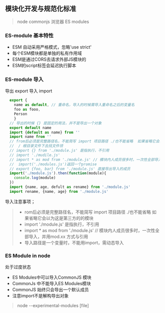 ## 模块化开发与规范化标准
  > node commonjs
  > 浏览器 ES modules

### ES-module 基本特性
  + ESM 自动采用严格模式，忽略'use strict'
  + 每个ESM模块都是单独的私有作用域
  + ESM是通过CORS去请求外部JS模块的
  + ESM的script标签会延迟执行脚本
### ES-module 导入
  导出 export 
  导入 import
  ```js
    export { 
      name as default, // 重命名，导入的时候需导入重命名之后的变量名
      foo as fooo, 
      Person
      }
    // 导出的时候 {} 是固定的用法，并不是导出一个对象
    export default name
    import {default as name} from ''
    import name from ''
    // from后必须是完整路径名，不能简写 import 项目路径 ./也不能省略  如果省略它会以为这是第三方的的模块  
    //  / 根目录文件下去找文件领
    // import {} from './module.js' 是指执行，不引用
    // import './mudile.js'
    // import * as mod from './module.js' // 模块内人成员很多时，一次性全部导入，并用mod.xx 方式与引用
    //  import('./modules.js')返回一个promise
    // export {foo, bar} from './module.js' 直接导出导入的成员 
    import('./module.js').then(function(module){
      console.log(module)
    })
    import {name, age, defult as rename} from './module.js'
    import rename, {name, age} from './module.js'
  ```

  导入注意事项；
  >+ rom后必须是完整路径名，不能简写 import 项目路径 ./也不能省略  如果省略它会以为这是第三方的的模块
  >+ import './module.js' 是指执行，不引用
  >+ import * as mod from './module.js' // 模块内人成员很多时，一次性全部导入，并用mod.xx 方式与引用
  >+ 导入路径是一个变量时，不能用import，需动态导入

### ES Module in node
  处于过度状态
  + ES Modules中可以导入CommonJS 模块
  + CommonJs 中不能导入ES Modules模块
  + CommonJS 始终只会导出一个默认成员
  + 注意import不是解构导出对象
  > node --experimental-modules [file]
  
